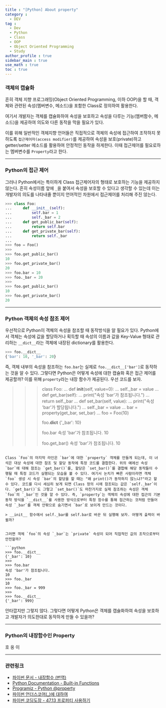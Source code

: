 ```yaml
---
title : "[Python] About property"
category :
  - DEV
tag :
  - Dev
  - Python
  - Class
  - OOP
  - Object Oriented Programming
  - Study
author_profile : true
sidebar_main : true
use_math : true
toc : true
---
```


### 객체의 캡슐화

흔히 객체 지향 프로그래밍(Object Oriented Programming, 이하 OOP)을 할 때, 객체와 관련된 속성(멤버변수, 메소드)을 포함한 Class로 정의하여 활용한다.

여기서 개발자는 객체를 캡슐화하여 속성을 보호하고 속성을 다루는 기능(멤버함수, 메소드)을 제공하여 의도와 다른 동작을 막을 필요가 있다.

이를 위해 일반적인 객체지향 언어들은 직접적으로 객체의 속성에 접근하여 조작하지 못하도록 `접근제어자(access modifier)`를 제공하여 속성을 보호(private)하고 getter/setter 메소드를 활용하여 안정적인 동작을 하게한다. 이때 접근제어를 필요로하는 멤버변수를 `Property`라고 한다.

---

### Python의 접근 제어

그러나 Python에서는 특이하게 Class 접근제어자의 형태로 보호하는 기능을 제공하지 않는다. 흔히 속성이름 앞에 `_`을 붙여서 속성을 보호할 수 있다고 생각할 수 있는데 이는 개발자의 의도를 나타내줄 뿐이지 언어적인 차원에서 접근제어를 처리해 주진 않는다.

``` python
>>> class Foo:
...     def __init__(self):
...         self.bar = 1
...         self._bar = 2
...     def get_public_bar(self):
...         return self.bar
...     def get_private_bar(self):
...         return self._bar
...
>>> foo = Foo()
>>>
>>> foo.get_public_bar()
10
>>> foo.get_private_bar()
20
>>> foo.bar = 10
>>> foo._bar = 20
>>>
>>> foo.get_public_bar()
10
>>> foo.get_private_bar()
20
```

---

### Python 객체의 속성 참조 제어

우선적으로 Python이 객체의 속성을 참조할 때 동작방식을 알 필요가 있다. Python에서 객체는 속성에 값을 할당하거나 획득할 때 속성의 이름과 값을 Key-Value 형태로 관리하는 `__dict__`라는 객체에 내장된 dictionary를 활용한다.

```python
>>> foo.__dict__
{'bar': 10, '_bar': 20}
```
즉, 객체 내부의 속성을 참조하는 `foo.bar`는 실제로 `foo.__dict__['bar']`로 동작하는 것을 알 수 있다. 그렇다면 Python은 어떻게 속성에 대한 캡슐화 혹은 접근 제어를 제공할까? 이를 위해 `property`라는 내장 함수가 제공된다. 우선 코드를 보자.

>>> class Foo:
...     def __init__(self, value=0):
...         self._bar = value
...     def get_bar(self):
...         print("속성 'bar'가 참조됩니다.")
...         return self._bar
...     def set_bar(self, value):
...         print("속성 'bar'가 할당됩니다.")
...         self._bar = value
...     bar = property(get_bar, set_bar)
...
>>> foo = Foo(10)
>>>
>>> foo.__dict__
{'_bar': 10}
>>>
>>> foo.bar
속성 'bar'가 참조됩니다.
10
>>>
>>> foo.get_bar()
속성 'bar'가 참조됩니다.
10
```

Class `Foo`의 마지막 라인은 `bar`에 대한 `property` 객체를 만들게 되는데, 이 녀석은 대상 속성에 대한 참조 및 할당 동작에 특정 코드를 결합한다. 위의 예에선 속성 `bar`에 대해 참조는 `get_bar()`를, 할당은 `set_bar()`를 결합해 해당 동작들이 수행될 때 특정 코드가 실행되는 모습을 볼 수 있다. 여기서 눈치가 빠른 사람이라면 객체 `foo` 생성 시 속성 `bar`의 할당을 할 때는 "왜 print()가 동작하지 않느냐?"라고 할 수 있다. 코드를 다시 세심히 보게 되면 Class 정의 시에 참조되는 값은 `self._bar`이다. `get_bar()`도 그렇고 `set_bar()`도 마찬가지로 실제 참조하는 속성은 객체 `foo`의 `_bar`인 것을 알 수 있다. 즉, `property`는 객체의 속성에 대한 접근의 기본동작 방식을 `__dict__`를 사용한 방식으로부터 특정 함수를 통해 접근하는 것처럼 만들어 속성 `_bar`를 객체 안팎으로 숨기면서 `bar`로 보이게 만드는 것이다.

> __init__ 함수에서 self._bar를 self.bar로 바꾼 뒤 실행해 보자. 어떻게 출력이 바뀔까?


그러면 객체 `foo`의 속성 `_bar`는 `private` 속성이 되어 직접적인 값의 조작으로부터 안전할까?

```python
>>> foo.__dict__
{'_bar': 10}
>>>
>>> foo.bar
속성 'bar'가 참조됩니다.
10
>>> foo._bar
10
>>> foo._bar = 999
>>>
>>> foo.__dict__
{'_bar': 999}
```

안타깝지만 그렇지 않다. 그렇다면 어떻게 Python은 객체를 캡슐화하여 속성을 보호하고 개발자가 의도한대로 동작하게 만들 수 있을까?

---

### Python의 내장함수인 Property
호
옹
이

---

### 관련링크
  - [파이썬 문서 - 내장함수 (번역)](https://docs.python.org/ko/3/library/functions.html#property)
  - [Python Documentation - Built-in Functions](https://docs.python.org/3/library/functions.html#property)
  - [Programiz - Python @property](https://www.programiz.com/python-programming/property)
  - [파이썬 언더스코어(_)에 대하여](https://mingrammer.com/underscore-in-python/)
  - [파이썬 코딩도장 - 47.13 프로퍼티 사용하기](https://dojang.io/mod/page/view.php?id=2476)
